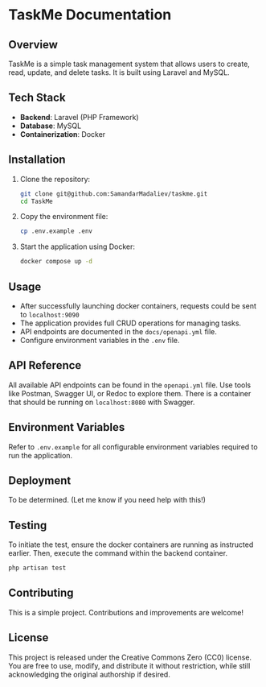 # TaskMe Documentation

## Overview
TaskMe is a simple task management system that allows users to create, read, update, and delete tasks. It is built using Laravel and MySQL.

## Tech Stack
- **Backend**: Laravel (PHP Framework)
- **Database**: MySQL
- **Containerization**: Docker

## Installation
1. Clone the repository:
   ```sh
   git clone git@github.com:SamandarMadaliev/taskme.git
   cd TaskMe
   ```
2. Copy the environment file:
   ```sh
   cp .env.example .env
   ```
3. Start the application using Docker:
   ```sh
   docker compose up -d
   ```


## Usage
- After successfully launching docker containers, requests could be sent to `localhost:9090` 
- The application provides full CRUD operations for managing tasks.
- API endpoints are documented in the `docs/openapi.yml` file.
- Configure environment variables in the `.env` file.

## API Reference
All available API endpoints can be found in the `openapi.yml` file. Use tools like Postman, Swagger UI, or Redoc to explore them.
There is a container that should be running on `localhost:8080` with Swagger.
## Environment Variables
Refer to `.env.example` for all configurable environment variables required to run the application.

## Deployment
To be determined. (Let me know if you need help with this!)

## Testing
To initiate the test, ensure the docker containers are running as instructed earlier. Then, execute the command within the backend container.
```sh 
php artisan test
```

## Contributing
This is a simple project. Contributions and improvements are welcome!

## License
This project is released under the Creative Commons Zero (CC0) license. You are free to use, modify, and distribute it without restriction, while still acknowledging the original authorship if desired.

